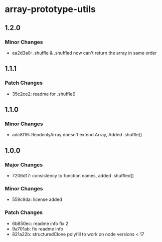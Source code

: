 # array-prototype-utils

## 1.2.0

### Minor Changes

- ea2d3a0: .shuffle & .shuffled now can't return the array in same order

## 1.1.1

### Patch Changes

- 35c2ce2: readme for .shuffle()

## 1.1.0

### Minor Changes

- adc8f19: ReadonlyArray doesn't extend Array, Added .shuffle()

## 1.0.0

### Major Changes

- 7206d17: consistency to function names, added .shuffled()

### Minor Changes

- 559c9da: license added

### Patch Changes

- 6b850ec: readme info fix 2
- 9a701ab: fix readme info
- 821a22b: structuredClone polyfill to work on node versions < 17
